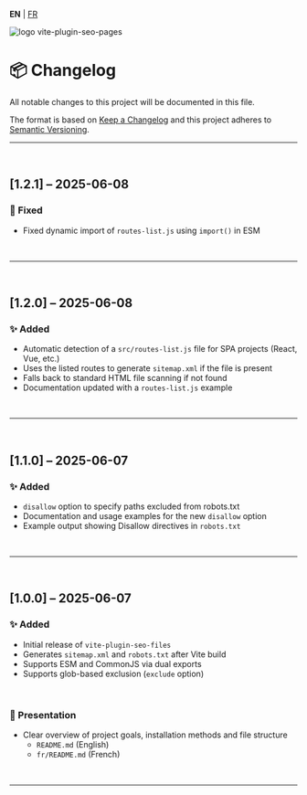 **EN** | [FR](./fr/CHANGELOG.md)

<div>
  <img src="https://browserux.com/assets/img/logo/logo-vite-plugin-seo-pages.png" alt="logo vite-plugin-seo-pages"/>
</div>

# 📦 Changelog

All notable changes to this project will be documented in this file.

The format is based on [Keep a Changelog](https://keepachangelog.com)
and this project adheres to [Semantic Versioning](https://semver.org).

---

<br>

## [1.2.1] – 2025-06-08

### 🐛 Fixed

- Fixed dynamic import of `routes-list.js` using `import()` in ESM

<br>

---

<br>

## [1.2.0] – 2025-06-08

### ✨ Added

- Automatic detection of a `src/routes-list.js` file for SPA projects (React, Vue, etc.)
- Uses the listed routes to generate `sitemap.xml` if the file is present
- Falls back to standard HTML file scanning if not found
- Documentation updated with a `routes-list.js` example

<br>

---

<br>

## [1.1.0] – 2025-06-07

### ✨ Added

- `disallow` option to specify paths excluded from robots.txt
- Documentation and usage examples for the new `disallow` option
- Example output showing Disallow directives in `robots.txt`

<br>

---

<br>

## [1.0.0] – 2025-06-07

### ✨ Added

- Initial release of `vite-plugin-seo-files`
- Generates `sitemap.xml` and `robots.txt` after Vite build
- Supports ESM and CommonJS via dual exports
- Supports glob-based exclusion (`exclude` option)

<br>

### 📘 Presentation

- Clear overview of project goals, installation methods and file structure
  - `README.md` (English)
  - `fr/README.md` (French)
  
<br>

---